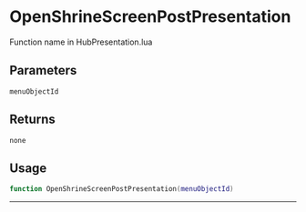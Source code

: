 # OpenShrineScreenPostPresentation
Function name in HubPresentation.lua
## Parameters
`menuObjectId`
## Returns
`none`
## Usage
```lua
function OpenShrineScreenPostPresentation(menuObjectId)
```
---
